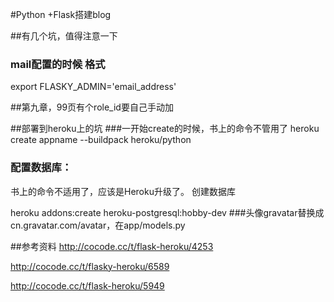 #Python +Flask搭建blog

##有几个坑，值得注意一下
### mail配置的时候 格式
export FLASKY_ADMIN='email_address'

##第九章，99页有个role_id要自己手动加

##部署到heroku上的坑
###一开始create的时候，书上的命令不管用了
heroku create appname --buildpack heroku/python
### 配置数据库：
书上的命令不适用了，应该是Heroku升级了。
创建数据库

heroku addons:create heroku-postgresql:hobby-dev
###头像gravatar替换成
cn.gravatar.com/avatar，在app/models.py

##参考资料
http://cocode.cc/t/flask-heroku/4253

http://cocode.cc/t/flasky-heroku/6589

http://cocode.cc/t/flask-heroku/5949